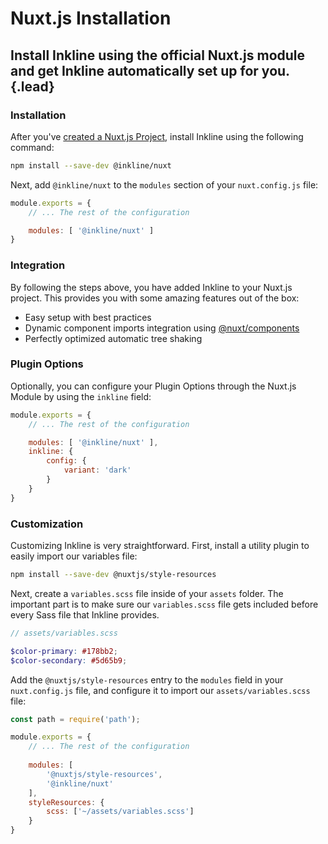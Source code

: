 # Nuxt.js Installation
## Install Inkline using the official Nuxt.js module and get Inkline automatically set up for you. {.lead}

### Installation
After you've [created a Nuxt.js Project](https://nuxtjs.org/guide/installation/), install Inkline using the following command:

~~~bash
npm install --save-dev @inkline/nuxt
~~~

Next, add `@inkline/nuxt` to the `modules` section of your `nuxt.config.js` file:

~~~js
module.exports = {
    // ... The rest of the configuration 

    modules: [ '@inkline/nuxt' ]
}
~~~

### Integration
By following the steps above, you have added Inkline to your Nuxt.js project. This provides you with some amazing features out of the box:

- Easy setup with best practices
- Dynamic component imports integration using <a href="https://github.com/nuxt/components" rel="nofollow noreferrer">@nuxt/components</a>
- Perfectly optimized automatic tree shaking

### Plugin Options
Optionally, you can configure your <nuxt-link :to="{ name: 'docs-introduction-plugin-options' }">Plugin Options</nuxt-link> through the Nuxt.js Module by using the `inkline` field:
 
~~~js
module.exports = {
    // ... The rest of the configuration 

    modules: [ '@inkline/nuxt' ],
    inkline: {
        config: {
            variant: 'dark'
        }   
    }
}
~~~

### Customization
Customizing Inkline is very straightforward. First, install a utility plugin to easily import our variables file:

~~~bash
npm install --save-dev @nuxtjs/style-resources
~~~

Next, create a `variables.scss` file inside of your `assets` folder. The important part is to make sure our `variables.scss` file gets included before every Sass file that Inkline provides.

~~~scss
// assets/variables.scss

$color-primary: #178bb2;
$color-secondary: #5d65b9;
~~~


Add the `@nuxtjs/style-resources` entry to the `modules` field in your `nuxt.config.js` file, and configure it to import our `assets/variables.scss` file:

~~~js
const path = require('path');

module.exports = {
    // ... The rest of the configuration 
  
    modules: [
        '@nuxtjs/style-resources',
        '@inkline/nuxt'
    ],
    styleResources: {
        scss: ['~/assets/variables.scss']
    }
}
~~~
